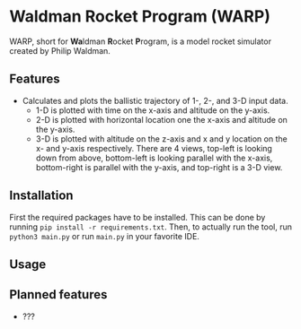 # Waldman Rocket Program (WARP)
WARP, short for **Wa**ldman **R**ocket **P**rogram, is a model rocket simulator created by Philip Waldman.

## Features
* Calculates and plots the ballistic trajectory of 1-, 2-, and 3-D input data.
    * 1-D is plotted with time on the x-axis and altitude on the y-axis.
    * 2-D is plotted with horizontal location one the x-axis and altitude on the y-axis.
    * 3-D is plotted with altitude on the z-axis and x and y location on the x- and y-axis respectively. There are 4 views, top-left is looking down from above, bottom-left is looking parallel with the x-axis, bottom-right is parallel with the y-axis, and top-right is a 3-D view.
    
## Installation
First the required packages have to be installed. This can be done by running `pip install -r requirements.txt`. Then, to actually run the tool, run `python3 main.py` or run `main.py` in your favorite IDE.

## Usage


## Planned features
* ???
